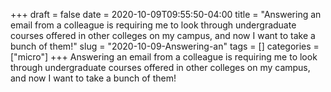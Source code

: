 +++draft = falsedate = 2020-10-09T09:55:50-04:00title = "Answering an email from a colleague is requiring me to look through undergraduate courses offered in other colleges on my campus, and now I want to take a bunch of them!"slug = "2020-10-09-Answering-an"tags = []categories = ["micro"]+++Answering an email from a colleague is requiring me to look through undergraduate courses offered in other colleges on my campus, and now I want to take a bunch of them!